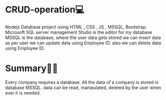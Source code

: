 # CRUD-operation💻
Nodejs  Database  project   using  HTML , CSS , JS , MSSQL, Bootstrap.
Microsoft SQL server management Studio is  the editor for my database
MSSQL  is the database, where the user data gets stored
we can insert data as per user
we can update data using Employee ID.
also  we  can delete data  using Employee ID.


# Summary👩‍💻
Every company requires a database.
All the data of a company is stored in database MSSQL.
data can be read, manipulated, deleted by  the user when ever it is  needed.

